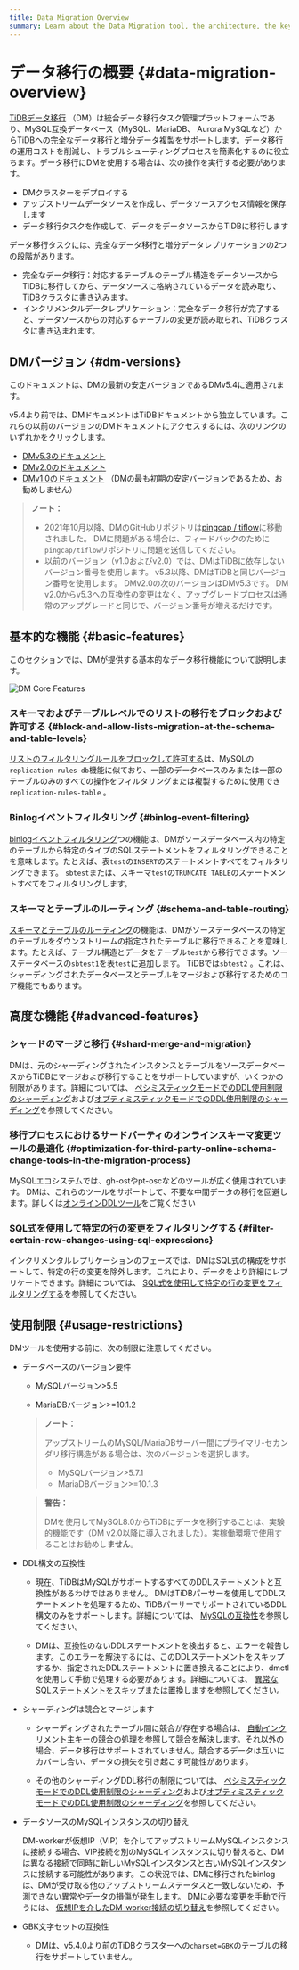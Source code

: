```yaml
---
title: Data Migration Overview
summary: Learn about the Data Migration tool, the architecture, the key components, and features.
---
```


<!-- markdownlint-disable MD007 -->

# データ移行の概要 {#data-migration-overview}

[TiDBデータ移行](https://github.com/pingcap/dm) （DM）は統合データ移行タスク管理プラットフォームであり、MySQL互換データベース（MySQL、MariaDB、 Aurora MySQLなど）からTiDBへの完全なデータ移行と増分データ複製をサポートします。データ移行の運用コストを削減し、トラブルシューティングプロセスを簡素化するのに役立ちます。データ移行にDMを使用する場合は、次の操作を実行する必要があります。

-   DMクラスターをデプロイする
-   アップストリームデータソースを作成し、データソースアクセス情報を保存します
-   データ移行タスクを作成して、データをデータソースからTiDBに移行します

データ移行タスクには、完全なデータ移行と増分データレプリケーションの2つの段階があります。

-   完全なデータ移行：対応するテーブルのテーブル構造をデータソースからTiDBに移行してから、データソースに格納されているデータを読み取り、TiDBクラスタに書き込みます。
-   インクリメンタルデータレプリケーション：完全なデータ移行が完了すると、データソースからの対応するテーブルの変更が読み取られ、TiDBクラスタに書き込まれます。

## DMバージョン {#dm-versions}

このドキュメントは、DMの最新の安定バージョンであるDMv5.4に適用されます。

v5.4より前では、DMドキュメントはTiDBドキュメントから独立しています。これらの以前のバージョンのDMドキュメントにアクセスするには、次のリンクのいずれかをクリックします。

-   [DMv5.3のドキュメント](https://docs.pingcap.com/tidb-data-migration/v5.3)
-   [DMv2.0のドキュメント](https://docs.pingcap.com/tidb-data-migration/v2.0/)
-   [DMv1.0のドキュメント](https://docs.pingcap.com/tidb-data-migration/v1.0/) （DMの最も初期の安定バージョンであるため、お勧めしません）

> **ノート：**
>
> -   2021年10月以降、DMのGitHubリポジトリは[pingcap / tiflow](https://github.com/pingcap/tiflow/tree/master/dm)に移動されました。 DMに問題がある場合は、フィードバックのために`pingcap/tiflow`リポジトリに問題を送信してください。
> -   以前のバージョン（v1.0およびv2.0）では、DMはTiDBに依存しないバージョン番号を使用します。 v5.3以降、DMはTiDBと同じバージョン番号を使用します。 DMv2.0の次のバージョンはDMv5.3です。 DM v2.0からv5.3への互換性の変更はなく、アップグレードプロセスは通常のアップグレードと同じで、バージョン番号が増えるだけです。

## 基本的な機能 {#basic-features}

このセクションでは、DMが提供する基本的なデータ移行機能について説明します。

![DM Core Features](https://download.pingcap.com/images/docs/dm/dm-core-features.png)

### スキーマおよびテーブルレベルでのリストの移行をブロックおよび許可する {#block-and-allow-lists-migration-at-the-schema-and-table-levels}

[リストのフィルタリングルールをブロックして許可する](/dm/dm-key-features.md#block-and-allow-table-lists)は、MySQLの`replication-rules-db`機能に似ており、一部のデータベースのみまたは一部のテーブルのみのすべての操作をフィルタリングまたは複製するために使用でき`replication-rules-table` 。

### Binlogイベントフィルタリング {#binlog-event-filtering}

[binlogイベントフィルタリング](/dm/dm-key-features.md#binlog-event-filter)つの機能は、DMがソースデータベース内の特定のテーブルから特定のタイプのSQLステートメントをフィルタリングできることを意味します。たとえば、表`test`の`INSERT`のステートメントすべてをフィルタリングできます。 `sbtest`または、スキーマ`test`の`TRUNCATE TABLE`のステートメントすべてをフィルタリングします。

### スキーマとテーブルのルーティング {#schema-and-table-routing}

[スキーマとテーブルのルーティング](/dm/dm-key-features.md#table-routing)の機能は、DMがソースデータベースの特定のテーブルをダウンストリームの指定されたテーブルに移行できることを意味します。たとえば、テーブル構造とデータをテーブル`test`から移行できます。ソースデータベースの`sbtest1`を表`test`に追加します。 TiDBでは`sbtest2` 。これは、シャーディングされたデータベースとテーブルをマージおよび移行するためのコア機能でもあります。

## 高度な機能 {#advanced-features}

### シャードのマージと移行 {#shard-merge-and-migration}

DMは、元のシャーディングされたインスタンスとテーブルをソースデータベースからTiDBにマージおよび移行することをサポートしていますが、いくつかの制限があります。詳細については、 [ペシミスティックモードでのDDL使用制限のシャーディング](/dm/feature-shard-merge-pessimistic.md#restrictions)および[オプティミスティックモードでのDDL使用制限のシャーディング](/dm/feature-shard-merge-optimistic.md#restrictions)を参照してください。

### 移行プロセスにおけるサードパーティのオンラインスキーマ変更ツールの最適化 {#optimization-for-third-party-online-schema-change-tools-in-the-migration-process}

MySQLエコシステムでは、gh-ostやpt-oscなどのツールが広く使用されています。 DMは、これらのツールをサポートして、不要な中間データの移行を回避します。詳しくは[オンラインDDLツール](/dm/dm-key-features.md#online-ddl-tools)をご覧ください

### SQL式を使用して特定の行の変更をフィルタリングする {#filter-certain-row-changes-using-sql-expressions}

インクリメンタルレプリケーションのフェーズでは、DMはSQL式の構成をサポートして、特定の行の変更を除外します。これにより、データをより詳細にレプリケートできます。詳細については、 [SQL式を使用して特定の行の変更をフィルタリングする](/dm/feature-expression-filter.md)を参照してください。

## 使用制限 {#usage-restrictions}

DMツールを使用する前に、次の制限に注意してください。

-   データベースのバージョン要件

    -   MySQLバージョン&gt;5.5

    -   MariaDBバージョン&gt;=10.1.2

    > **ノート：**
    >
    > アップストリームのMySQL/MariaDBサーバー間にプライマリ-セカンダリ移行構造がある場合は、次のバージョンを選択します。
    >
    > -   MySQLバージョン&gt;5.7.1
    > -   MariaDBバージョン&gt;=10.1.3

    > **警告：**
    >
    > DMを使用してMySQL8.0からTiDBにデータを移行することは、実験的機能です（DM v2.0以降に導入されました）。実稼働環境で使用することはお勧めし**ません**。

-   DDL構文の互換性

    -   現在、TiDBはMySQLがサポートするすべてのDDLステートメントと互換性があるわけではありません。 DMはTiDBパーサーを使用してDDLステートメントを処理するため、TiDBパーサーでサポートされているDDL構文のみをサポートします。詳細については、 [MySQLの互換性](/mysql-compatibility.md#ddl)を参照してください。

    -   DMは、互換性のないDDLステートメントを検出すると、エラーを報告します。このエラーを解決するには、このDDLステートメントをスキップするか、指定されたDDLステートメントに置き換えることにより、dmctlを使用して手動で処理する必要があります。詳細については、 [異常なSQLステートメントをスキップまたは置換します](/dm/dm-faq.md#how-to-handle-incompatible-ddl-statements)を参照してください。

-   シャーディングは競合とマージします

    -   シャーディングされたテーブル間に競合が存在する場合は、 [自動インクリメント主キーの競合の処理](/dm/shard-merge-best-practices.md#handle-conflicts-of-auto-increment-primary-key)を参照して競合を解決します。それ以外の場合、データ移行はサポートされていません。競合するデータは互いにカバーし合い、データの損失を引き起こす可能性があります。

    -   その他のシャーディングDDL移行の制限については、 [ペシミスティックモードでのDDL使用制限のシャーディング](/dm/feature-shard-merge-pessimistic.md#restrictions)および[オプティミスティックモードでのDDL使用制限のシャーディング](/dm/feature-shard-merge-optimistic.md#restrictions)を参照してください。

-   データソースのMySQLインスタンスの切り替え

    DM-workerが仮想IP（VIP）を介してアップストリームMySQLインスタンスに接続する場合、VIP接続を別のMySQLインスタンスに切り替えると、DMは異なる接続で同時に新しいMySQLインスタンスと古いMySQLインスタンスに接続する可能性があります。この状況では、DMに移行されたbinlogは、DMが受け取る他のアップストリームステータスと一致しないため、予測できない異常やデータの損傷が発生します。 DMに必要な変更を手動で行うには、 [仮想IPを介したDM-worker接続の切り替え](/dm/usage-scenario-master-slave-switch.md#switch-dm-worker-connection-via-virtual-ip)を参照してください。

-   GBK文字セットの互換性

    -   DMは、v5.4.0より前のTiDBクラスターへの`charset=GBK`のテーブルの移行をサポートしていません。
